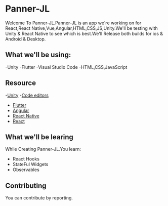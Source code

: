 # Panner-JL
Welcome To Panner-JL.Panner-JL is an app we're working on for React,React Native,Vue,Angular,HTML,CSS,JS,Unity.We'll be testing with Unity &amp; React Native to see which is best.We'll Release both builds for ios &amp; Android &amp; Desktop.

## What we'll be using:
-Unity
-Flutter
-Visual Studio Code
-HTML,CSS,JavaScript


## Resource
-[Unity](https://unity.com)
-[Code editors](https://google.com/search?q=Free%20Code%20Editors)
- [Flutter](https://flutter.io)
- [Angular](https://angular.io)
- [React Native](https://reactnative.dev)
- [React](https://reactjs.org)


## What we'll be learing
While Creating Panner-JL.You learn:
- React Hooks
- StateFul Widgets 
- Observables

## Contributing
You can contribute by reporting. 
